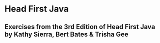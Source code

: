 # Head First Java

## Exercises from the 3rd Edition of Head First Java by Kathy Sierra, Bert Bates & Trisha Gee